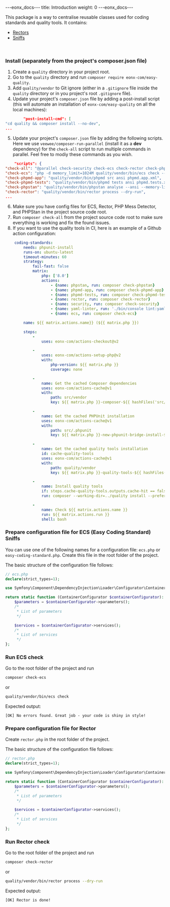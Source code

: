---eonx_docs--- title: Introduction weight: 0 ---eonx_docs---

This package is a way to centralise reusable classes used for coding standards and quality tools. It contains:

- [Rectors][2]
- [Sniffs][3]

<br>

### Install (separately from the project's composer.json file)

1. Create a `quality` directory in your project root.
2. Go to the `quality` directory and run `composer require eonx-com/easy-quality`.
3. Add `quality/vendor` to Git ignore (either in a `.gitignore` file inside the `quality` directory or in you project's root `.gitignore` file).
4. Update your project's `composer.json` file by adding a post-install script (this will automate an installation of `eonx-com/easy-quality` on all the local machines):

```json
        "post-install-cmd": [
"cd quality && composer install --no-dev",
...
```

5. Update your project's `composer.json` file by adding the following scripts. Here we use `veewee/composer-run-parallel` (install it as a **dev** dependency) for the `check-all` script to run multiple commands in parallel. Feel free to modiy these
   commands as you wish.

```json
    "scripts": {
"check-all": "@parallel check-security check-ecs check-rector check-phpmd-app check-phpmd-tests check-phpstan",
"check-ecs": "php -d memory_limit=1024M quality/vendor/bin/ecs check --clear-cache",
"check-phpmd-app": "quality/vendor/bin/phpmd src ansi phpmd.app.xml",
"check-phpmd-tests": "quality/vendor/bin/phpmd tests ansi phpmd.tests.xml",
"check-phpstan": "quality/vendor/bin/phpstan analyse --ansi --memory-limit=1000M",
"check-rector": "quality/vendor/bin/rector process --dry-run",
...
```

6. Make sure you have config files for ECS, Rector, PHP Mess Detector, and PHPStan in the project source code root.
7. Run `composer check-all` from the project source code root to make sure everything is working and fix the found issues.
8. If you want to use the quality tools in CI, here is an example of a Github action configuration:

```yaml
    coding-standards:
        needs: phpunit-install
        runs-on: ubuntu-latest
        timeout-minutes: 60
        strategy:
            fail-fast: false
            matrix:
                php: ['8.0']
                actions:
                    - {name: phpstan, run: composer check-phpstan}
                    - {name: phpmd-app, run: composer check-phpmd-app}
                    - {name: phpmd-tests, run: composer check-phpmd-tests}
                    - {name: rector, run: composer check-rector}
                    - {name: security, run: composer check-security}
                    - {name: yaml-linter, run: './bin/console lint:yaml config src translations --parse-tags'}
                    - {name: ecs, run: composer check-ecs}

        name: ${{ matrix.actions.name}} (${{ matrix.php }})

        steps:
            -
                uses: eonx-com/actions-checkout@v2

            -
                uses: eonx-com/actions-setup-php@v2
                with:
                    php-version: ${{ matrix.php }}
                    coverage: none

            -
                name: Get the cached Composer dependencies
                uses: eonx-com/actions-cache@v1
                with:
                    path: src/vendor
                    key: ${{ matrix.php }}-composer-${{ hashFiles('src/composer.lock') }}

            -
                name: Get the cached PHPUnit installation
                uses: eonx-com/actions-cache@v1
                with:
                    path: src/.phpunit
                    key: ${{ matrix.php }}-new-phpunit-bridge-install-${{ hashFiles('src/phpunit.xml.dist') }}

            -
                name: Get the cached quality tools installation
                id: cache-quality-tools
                uses: eonx-com/actions-cache@v1
                with:
                    path: quality/vendor
                    key: ${{ matrix.php }}-quality-tools-${{ hashFiles('quality/composer.lock') }}

            -
                name: Install quality tools
                if: steps.cache-quality-tools.outputs.cache-hit == false
                run: composer --working-dir=../quality install --prefer-dist --no-scripts --no-progress --no-interaction --no-dev

            -
                name: Check ${{ matrix.actions.name }}
                run: ${{ matrix.actions.run }}
                shell: bash
```

### Prepare configuration file for ECS (Easy Coding Standard) Sniffs

You can use one of the following names for a configuration file: `ecs.php` or `easy-coding-standard.php`. Create this
file in the root folder of the project.

The basic structure of the configuration file follows:

```php
// ecs.php
declare(strict_types=1);

use Symfony\Component\DependencyInjection\Loader\Configurator\ContainerConfigurator;

return static function (ContainerConfigurator $containerConfigurator): void {
    $parameters = $containerConfigurator->parameters();
    /*
     * List of parameters
     */

    $services = $containerConfigurator->services();
    /*
     * List of services
     */
};
```

### Run ECS check

Go to the root folder of the project and run

```bash
composer check-ecs
```

or

```bash
quality/vendor/bin/ecs check
```

Expected output:

```
[OK] No errors found. Great job - your code is shiny in style!
```

### Prepare configuration file for Rector

Create `rector.php` in the root folder of the project.

The basic structure of the configuration file follows:

```php
// rector.php
declare(strict_types=1);

use Symfony\Component\DependencyInjection\Loader\Configurator\ContainerConfigurator;

return static function (ContainerConfigurator $containerConfigurator): void {
    $parameters = $containerConfigurator->parameters();
    /*
     * List of parameters
     */

    $services = $containerConfigurator->services();
    /*
     * List of services
     */
};
```

### Run Rector check

Go to the root folder of the project and run

```bash
composer check-rector
```

or

```bash
quality/vendor/bin/rector process --dry-run
```

Expected output:

```
[OK] Rector is done!
```

[1]: https://getcomposer.org/

[2]: https://github.com/rectorphp/rector

[3]: https://github.com/squizlabs/PHP_CodeSniffer
